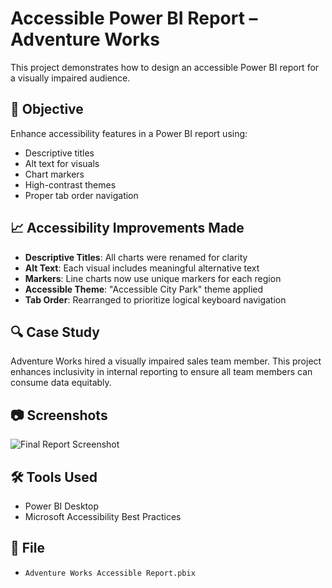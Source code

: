 # Accessible Power BI Report – Adventure Works

This project demonstrates how to design an accessible Power BI report for a visually impaired audience.

## 🧠 Objective
Enhance accessibility features in a Power BI report using:
- Descriptive titles
- Alt text for visuals
- Chart markers
- High-contrast themes
- Proper tab order navigation

## 📈 Accessibility Improvements Made
- **Descriptive Titles**: All charts were renamed for clarity
- **Alt Text**: Each visual includes meaningful alternative text
- **Markers**: Line charts now use unique markers for each region
- **Accessible Theme**: "Accessible City Park" theme applied
- **Tab Order**: Rearranged to prioritize logical keyboard navigation

## 🔍 Case Study
Adventure Works hired a visually impaired sales team member. This project enhances inclusivity in internal reporting to ensure all team members can consume data equitably.

## 📷 Screenshots
![Final Report Screenshot](screenshot.png)

## 🛠 Tools Used
- Power BI Desktop
- Microsoft Accessibility Best Practices

## 📁 File
- `Adventure Works Accessible Report.pbix`
